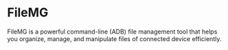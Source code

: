 # FileMG
FileMG is a powerful command-line (ADB) file management tool that helps you organize, manage, and manipulate files of connected device efficiently.

